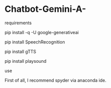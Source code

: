# Chatbot-Gemini-A-
requirements   

pip install -q -U google-generativeai

pip install SpeechRecognition

pip install gTTS

pip install playsound

use  

First of all, I recommend spyder via anaconda ide.
